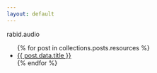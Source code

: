 ```yaml
---
layout: default
---
```


rabid.audio

<ul>
  {% for post in collections.posts.resources %}
    <li>
      <a href="{{ post.relative_url }}">{{ post.data.title }}</a>
    </li>
  {% endfor %}
</ul>

<!-- Loop pedal output -->
<!-- LM13700 writeup -->
<!-- splitter pedal -->
<!-- chorus pedal -->
<!-- bass pedal wiring? -->
<!-- big muff tone hack? -->
